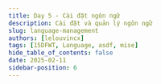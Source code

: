 ```yaml
---
title: Day 5 - Cài đặt ngôn ngữ
description: Cài đặt và quản lý ngôn ngữ
slug: language-management
authors: [lelouvincx]
tags: [15DFWT, Language, asdf, mise]
hide_table_of_contents: false
date: 2025-02-11
sidebar-position: 6
---
```

